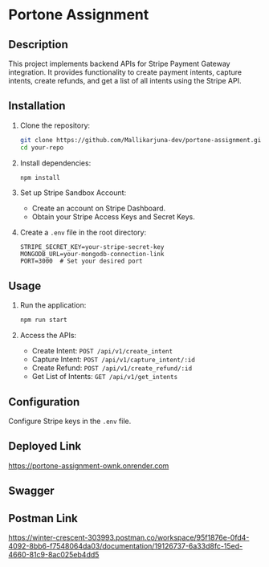 # Portone Assignment

## Description
This project implements backend APIs for Stripe Payment Gateway integration. It provides functionality to create payment intents, capture intents, create refunds, and get a list of all intents using the Stripe API.

## Installation
1. Clone the repository:

    ```bash
    git clone https://github.com/Mallikarjuna-dev/portone-assignment.git
    cd your-repo
    ```

2. Install dependencies:

    ```bash
    npm install
    ```

3. Set up Stripe Sandbox Account:
   - Create an account on Stripe Dashboard.
   - Obtain your Stripe Access Keys and Secret Keys.

4. Create a `.env` file in the root directory:

    ```
    STRIPE_SECRET_KEY=your-stripe-secret-key
    MONGODB_URL=your-mongodb-connection-link
    PORT=3000  # Set your desired port
    ```

## Usage
1. Run the application:

    ```bash
    npm run start
    ```

2. Access the APIs:
   - Create Intent: `POST /api/v1/create_intent`
   - Capture Intent: `POST /api/v1/capture_intent/:id`
   - Create Refund: `POST /api/v1/create_refund/:id`
   - Get List of Intents: `GET /api/v1/get_intents`

## Configuration
Configure Stripe keys in the `.env` file.

## Deployed Link
 https://portone-assignment-ownk.onrender.com

## Swagger
<!-- https://portone.onrender.com/api-docs -->

## Postman Link
https://winter-crescent-303993.postman.co/workspace/95f1876e-0fd4-4092-8bb6-f7548064da03/documentation/19126737-6a33d8fc-15ed-4660-81c9-8ac025eb4dd5